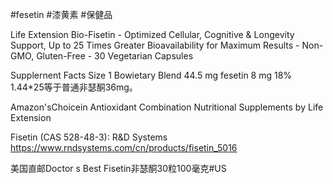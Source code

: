 #fesetin #漆黄素 #保健品


Life Extension Bio-Fisetin - Optimized Cellular, Cognitive & Longevity Support, Up to 25 Times Greater Bioavailability for Maximum Results - Non-GMO, Gluten-Free - 30 Vegetarian Capsules

Supplernent Facts 
Size 1 
Bowietary Blend 
44.5 mg 
fesetin 8 mg 18% 1.44*25等于普通非瑟酮36mg。

Amazon'sChoicein Antioxidant Combination Nutritional Supplements by Life Extension

Fisetin (CAS 528-48-3): R&D Systems 
https://www.rndsystems.com/cn/products/fisetin_5016




美国直邮Doctor s Best Fisetin非瑟酮30粒100毫克#US



